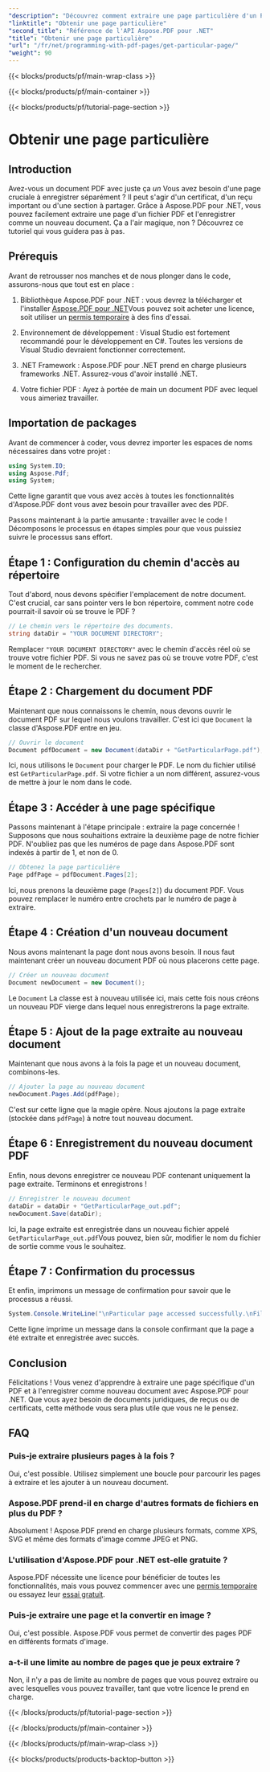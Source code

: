 ```yaml
---
"description": "Découvrez comment extraire une page particulière d'un PDF et l'enregistrer en tant que nouveau document à l'aide d'Aspose.PDF pour .NET dans ce guide étape par étape."
"linktitle": "Obtenir une page particulière"
"second_title": "Référence de l'API Aspose.PDF pour .NET"
"title": "Obtenir une page particulière"
"url": "/fr/net/programming-with-pdf-pages/get-particular-page/"
"weight": 90
---
```


{{< blocks/products/pf/main-wrap-class >}}

{{< blocks/products/pf/main-container >}}

{{< blocks/products/pf/tutorial-page-section >}}

# Obtenir une page particulière

## Introduction

Avez-vous un document PDF avec juste ça *un* Vous avez besoin d'une page cruciale à enregistrer séparément ? Il peut s'agir d'un certificat, d'un reçu important ou d'une section à partager. Grâce à Aspose.PDF pour .NET, vous pouvez facilement extraire une page d'un fichier PDF et l'enregistrer comme un nouveau document. Ça a l'air magique, non ? Découvrez ce tutoriel qui vous guidera pas à pas.

## Prérequis

Avant de retrousser nos manches et de nous plonger dans le code, assurons-nous que tout est en place :

1. Bibliothèque Aspose.PDF pour .NET : vous devrez la télécharger et l'installer [Aspose.PDF pour .NET](https://releases.aspose.com/pdf/net/)Vous pouvez soit acheter une licence, soit utiliser un [permis temporaire](https://purchase.aspose.com/temporary-license/) à des fins d'essai.
   
2. Environnement de développement : Visual Studio est fortement recommandé pour le développement en C#. Toutes les versions de Visual Studio devraient fonctionner correctement.

3. .NET Framework : Aspose.PDF pour .NET prend en charge plusieurs frameworks .NET. Assurez-vous d'avoir installé .NET.

4. Votre fichier PDF : Ayez à portée de main un document PDF avec lequel vous aimeriez travailler.

## Importation de packages

Avant de commencer à coder, vous devrez importer les espaces de noms nécessaires dans votre projet :

```csharp
using System.IO;
using Aspose.Pdf;
using System;
```

Cette ligne garantit que vous avez accès à toutes les fonctionnalités d'Aspose.PDF dont vous avez besoin pour travailler avec des PDF.

Passons maintenant à la partie amusante : travailler avec le code ! Décomposons le processus en étapes simples pour que vous puissiez suivre le processus sans effort.

## Étape 1 : Configuration du chemin d'accès au répertoire

Tout d'abord, nous devons spécifier l'emplacement de notre document. C'est crucial, car sans pointer vers le bon répertoire, comment notre code pourrait-il savoir où se trouve le PDF ?

```csharp
// Le chemin vers le répertoire des documents.
string dataDir = "YOUR DOCUMENT DIRECTORY";
```

Remplacer `"YOUR DOCUMENT DIRECTORY"` avec le chemin d'accès réel où se trouve votre fichier PDF. Si vous ne savez pas où se trouve votre PDF, c'est le moment de le rechercher.

## Étape 2 : Chargement du document PDF

Maintenant que nous connaissons le chemin, nous devons ouvrir le document PDF sur lequel nous voulons travailler. C'est ici que `Document` la classe d'Aspose.PDF entre en jeu.

```csharp
// Ouvrir le document
Document pdfDocument = new Document(dataDir + "GetParticularPage.pdf");
```

Ici, nous utilisons le `Document` pour charger le PDF. Le nom du fichier utilisé est `GetParticularPage.pdf`. Si votre fichier a un nom différent, assurez-vous de mettre à jour le nom dans le code.

## Étape 3 : Accéder à une page spécifique

Passons maintenant à l'étape principale : extraire la page concernée ! Supposons que nous souhaitions extraire la deuxième page de notre fichier PDF. N'oubliez pas que les numéros de page dans Aspose.PDF sont indexés à partir de 1, et non de 0.

```csharp
// Obtenez la page particulière
Page pdfPage = pdfDocument.Pages[2];
```

Ici, nous prenons la deuxième page (`Pages[2]`) du document PDF. Vous pouvez remplacer le numéro entre crochets par le numéro de page à extraire.

## Étape 4 : Création d'un nouveau document

Nous avons maintenant la page dont nous avons besoin. Il nous faut maintenant créer un nouveau document PDF où nous placerons cette page.

```csharp
// Créer un nouveau document
Document newDocument = new Document();
```

Le `Document` La classe est à nouveau utilisée ici, mais cette fois nous créons un nouveau PDF vierge dans lequel nous enregistrerons la page extraite.

## Étape 5 : Ajout de la page extraite au nouveau document

Maintenant que nous avons à la fois la page et un nouveau document, combinons-les.

```csharp
// Ajouter la page au nouveau document
newDocument.Pages.Add(pdfPage);
```

C'est sur cette ligne que la magie opère. Nous ajoutons la page extraite (stockée dans `pdfPage`) à notre tout nouveau document.

## Étape 6 : Enregistrement du nouveau document PDF

Enfin, nous devons enregistrer ce nouveau PDF contenant uniquement la page extraite. Terminons et enregistrons !

```csharp
// Enregistrer le nouveau document
dataDir = dataDir + "GetParticularPage_out.pdf";
newDocument.Save(dataDir);
```

Ici, la page extraite est enregistrée dans un nouveau fichier appelé `GetParticularPage_out.pdf`Vous pouvez, bien sûr, modifier le nom du fichier de sortie comme vous le souhaitez. 

## Étape 7 : Confirmation du processus

Et enfin, imprimons un message de confirmation pour savoir que le processus a réussi.

```csharp
System.Console.WriteLine("\nParticular page accessed successfully.\nFile saved at " + dataDir);
```

Cette ligne imprime un message dans la console confirmant que la page a été extraite et enregistrée avec succès.

## Conclusion

Félicitations ! Vous venez d'apprendre à extraire une page spécifique d'un PDF et à l'enregistrer comme nouveau document avec Aspose.PDF pour .NET. Que vous ayez besoin de documents juridiques, de reçus ou de certificats, cette méthode vous sera plus utile que vous ne le pensez.

## FAQ

### Puis-je extraire plusieurs pages à la fois ?  
Oui, c'est possible. Utilisez simplement une boucle pour parcourir les pages à extraire et les ajouter à un nouveau document.

### Aspose.PDF prend-il en charge d'autres formats de fichiers en plus du PDF ?  
Absolument ! Aspose.PDF prend en charge plusieurs formats, comme XPS, SVG et même des formats d'image comme JPEG et PNG.

### L'utilisation d'Aspose.PDF pour .NET est-elle gratuite ?  
Aspose.PDF nécessite une licence pour bénéficier de toutes les fonctionnalités, mais vous pouvez commencer avec une [permis temporaire](https://purchase.aspose.com/temporary-license/) ou essayez leur [essai gratuit](https://releases.aspose.com/).

### Puis-je extraire une page et la convertir en image ?  
Oui, c'est possible. Aspose.PDF vous permet de convertir des pages PDF en différents formats d'image.

### a-t-il une limite au nombre de pages que je peux extraire ?  
Non, il n'y a pas de limite au nombre de pages que vous pouvez extraire ou avec lesquelles vous pouvez travailler, tant que votre licence le prend en charge.

{{< /blocks/products/pf/tutorial-page-section >}}

{{< /blocks/products/pf/main-container >}}

{{< /blocks/products/pf/main-wrap-class >}}

{{< blocks/products/products-backtop-button >}}